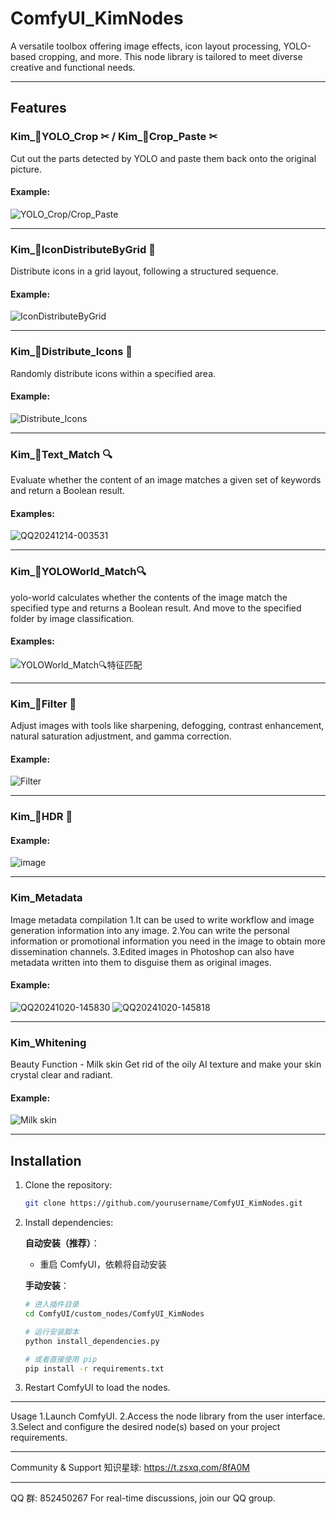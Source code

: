 # ComfyUI_KimNodes

A versatile toolbox offering image effects, icon layout processing, YOLO-based cropping, and more. This node library is tailored to meet diverse creative and functional needs.

---

## Features

### Kim_🍊YOLO_Crop ✂ / Kim_🍊Crop_Paste ✂

Cut out the parts detected by YOLO and paste them back onto the original picture.

#### Example:
![YOLO_Crop/Crop_Paste](https://github.com/user-attachments/assets/20b62bcb-1c42-4a68-b04a-4844b137c2ef)

---

### Kim_🍊IconDistributeByGrid 🛑

Distribute icons in a grid layout, following a structured sequence.

#### Example:
![IconDistributeByGrid](https://github.com/user-attachments/assets/eb2b3507-ab93-4a5d-b51f-16d4ca07c485)

---

### Kim_🍊Distribute_Icons 🛑

Randomly distribute icons within a specified area.

#### Example:
![Distribute_Icons](https://github.com/user-attachments/assets/c0a842a2-fc0f-4309-81a2-c6f0dae91e23)

---

### Kim_🍊Text_Match 🔍

Evaluate whether the content of an image matches a given set of keywords and return a Boolean result.

#### Examples:
![QQ20241214-003531](https://github.com/user-attachments/assets/bb5e5dd0-18c7-48b0-a482-658f6bfa9ac7)

---

### Kim_🍊YOLOWorld_Match🔍

yolo-world calculates whether the contents of the image match the specified type and returns a Boolean result. And move to the specified folder by image classification.

#### Examples:
![YOLOWorld_Match🔍特征匹配](https://github.com/user-attachments/assets/f1966c74-6a93-499f-9ed7-224630632f42)

---

### Kim_🍊Filter 🎨

Adjust images with tools like sharpening, defogging, contrast enhancement, natural saturation adjustment, and gamma correction.

#### Example:
![Filter](https://github.com/user-attachments/assets/c85ef0b9-4a61-4b45-9bda-90b4e2656693)

---

### Kim_🍊HDR 🎨

#### Example:
![image](https://github.com/user-attachments/assets/591afb41-a2f6-4bab-bf8f-3436b0a431f5)

---

### Kim_Metadata

Image metadata compilation
1.It can be used to write workflow and image generation information into any image.
2.You can write the personal information or promotional information you need in the image to obtain more dissemination channels.
3.Edited images in Photoshop can also have metadata written into them to disguise them as original images.

#### Example:
![QQ20241020-145830](https://github.com/user-attachments/assets/fd448c3c-d078-4a93-87c5-41c90d93ca57)
![QQ20241020-145818](https://github.com/user-attachments/assets/2a28b95b-2361-4ca8-a323-42814bfe539f)

---

### Kim_Whitening

Beauty Function - Milk skin
Get rid of the oily AI texture and make your skin crystal clear and radiant.

#### Example:
![Milk skin](https://github.com/user-attachments/assets/e4bbc544-36a6-4d86-a709-c3880c4a0037)

---




## Installation

1. Clone the repository:
   ```bash
   git clone https://github.com/yourusername/ComfyUI_KimNodes.git
   ```

2. Install dependencies:
   
   **自动安装（推荐）**：
   - 重启 ComfyUI，依赖将自动安装
   
   **手动安装**：
   ```bash
   # 进入插件目录
   cd ComfyUI/custom_nodes/ComfyUI_KimNodes
   
   # 运行安装脚本
   python install_dependencies.py
   
   # 或者直接使用 pip
   pip install -r requirements.txt
   ```

3. Restart ComfyUI to load the nodes.

---

Usage
1.Launch ComfyUI.
2.Access the node library from the user interface.
3.Select and configure the desired node(s) based on your project requirements.

---

Community & Support
知识星球: https://t.zsxq.com/8fA0M

---

QQ 群: 852450267
For real-time discussions, join our QQ group. 
